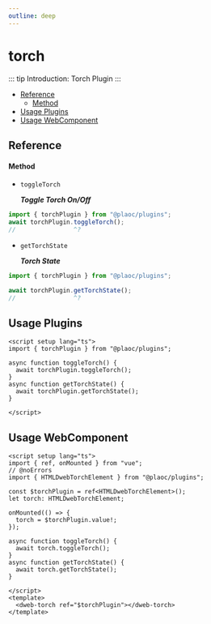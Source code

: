 ```yaml
---
outline: deep
---
```


# torch

<Badges name="@plaoc/plugins" />
<Platform supports="iOS,Android" />

::: tip Introduction:
Torch Plugin
:::

- [Reference](#reference)
  - [Method](#method)
- [Usage Plugins](#usage-plugins)
- [Usage WebComponent](#usage-webcomponent)

## Reference

#### Method

- `toggleTorch`
  
  **_Toggle Torch On/Off_**

```ts twoslash
import { torchPlugin } from "@plaoc/plugins";
await torchPlugin.toggleTorch();
//                ^?
```

- `getTorchState`

  **_Torch State_**

```ts twoslash
import { torchPlugin } from "@plaoc/plugins";

await torchPlugin.getTorchState();
//                ^?
```

## Usage Plugins

```vue twoslash
<script setup lang="ts">
import { torchPlugin } from "@plaoc/plugins";

async function toggleTorch() {
  await torchPlugin.toggleTorch();
}
async function getTorchState() {
  await torchPlugin.getTorchState();
}

</script>
```

## Usage WebComponent

```vue twoslash
<script setup lang="ts">
import { ref, onMounted } from "vue";
// @noErrors
import { HTMLDwebTorchElement } from "@plaoc/plugins";

const $torchPlugin = ref<HTMLDwebTorchElement>();
let torch: HTMLDwebTorchElement;

onMounted(() => {
  torch = $torchPlugin.value!;
});

async function toggleTorch() {
  await torch.toggleTorch();
}
async function getTorchState() {
  await torch.getTorchState();
}

</script>
<template>
  <dweb-torch ref="$torchPlugin"></dweb-torch>
</template>
```
